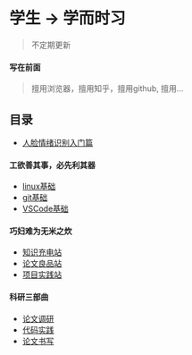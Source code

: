 # 学生 -> 学而时习
> 不定期更新

#### 写在前面
> 擅用浏览器，擅用知乎，擅用github, 擅用...

## 目录

- [人脸情绪识别入门篇](./docs/StudyLineForFER.md)

#### 工欲善其事，必先利其器
- [linux基础](./docs/linux.md)
- [git基础](./docs/git.md)
- [VSCode基础](./docs/vscode.md)

#### 巧妇难为无米之炊
- [知识充电站](./docs/knowledges.md)
- [论文良品站](./docs/readingList.md)
- [项目实践站](./docs/projectList.md)

#### 科研三部曲
- [论文调研](./docs/***.md)
- [代码实践](./docs/***.md)
- [论文书写](./docs/***.md)